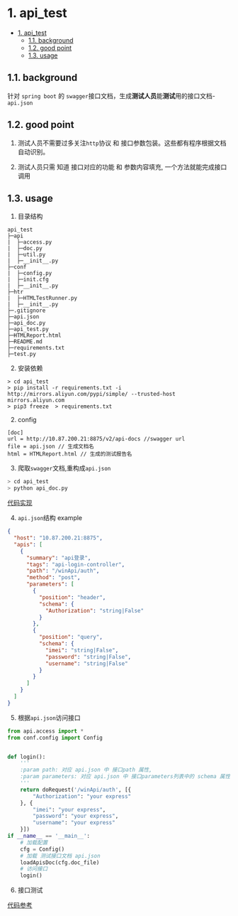 # 1. api_test

<!-- TOC -->

- [1. api_test](#1-api_test)
  - [1.1. background](#11-background)
  - [1.2. good point](#12-good-point)
  - [1.3. usage](#13-usage)

<!-- /TOC -->

## 1.1. background

针对 `spring boot` 的 `swagger`接口文档，生成**测试人员**能**测试**用的接口文档-`api.json`

## 1.2. good point

1. 测试人员不需要过多关注`http`协议 和 接口参数包装。这些都有程序根据文档自动识别。

2. 测试人员只需 知道 接口对应的功能 和 参数内容填充, 一个方法就能完成接口调用

## 1.3. usage

1. 目录结构

```
api_test
├─api
|  ├─access.py
|  ├─doc.py
|  ├─util.py
|  ├─__init__.py
├─conf
|  ├─config.py
|  ├─init.cfg
|  ├─__init__.py
├─htr
|  ├─HTMLTestRunner.py
|  ├─__init__.py
├─.gitignore
├─api.json
├─api_doc.py
├─api_test.py
├─HTMLReport.html
├─README.md
├─requirements.txt
├─test.py
```

2. 安装依赖

```shell
> cd api_test
> pip install -r requirements.txt -i http://mirrors.aliyun.com/pypi/simple/ --trusted-host mirrors.aliyun.com
> pip3 freeze  > requirements.txt
```

2. config

```properties
[doc]
url = http://10.87.200.21:8875/v2/api-docs //swagger url
file = api.json // 生成文档名
html = HTMLReport.html // 生成的测试报告名
```

3. 爬取`swagger`文档,重构成`api.json`

```sh
> cd api_test
> python api_doc.py
```

[代码实现](./api_doc.py)

4. `api.json`结构 example

```json
{
  "host": "10.87.200.21:8875",
  "apis": [
    {
      "summary": "api登录",
      "tags": "api-login-controller",
      "path": "/winApi/auth",
      "method": "post",
      "parameters": [
        {
          "position": "header",
          "schema": {
            "Authorization": "string|False"
          }
        },
        {
          "position": "query",
          "schema": {
            "imei": "string|False",
            "password": "string|False",
            "username": "string|False"
          }
        }
      ]
    }
  ]
}
```

5. 根据`api.json`访问接口

```py
from api.access import *
from conf.config import Config


def login():
    '''
    :param path: 对应 api.json 中 接口path 属性,
    :param parameters: 对应 api.json 中 接口parameters列表中的 schema 属性, 顺序保持一致
    '''
    return doRequest('/winApi/auth', [{
        "Authorization": "your express"
    }, {
        "imei": "your express",
        "password": "your express",
        "username": "your express"
    }])
if __name__ == '__main__':
    # 加载配置
    cfg = Config()
    # 加载 测试接口文档 api.json
    loadApisDoc(cfg.doc_file)
    # 访问接口
    login()
```

6. 接口测试

[代码参考](./api_test.py)
